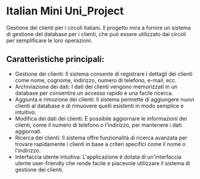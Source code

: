 # Italian Mini Uni_Project

Gestione dei clienti per i circoli italiani. Il progetto mira a fornire un sistema di gestione del database per i clienti, che può essere utilizzato dai circoli per semplificare le loro operazioni.

## Caratteristiche principali:
- Gestione dei clienti: Il sistema consente di registrare i dettagli dei clienti come nome, cognome, indirizzo, numero di telefono, e-mail, ecc.
- Archiviazione dei dati: I dati dei clienti vengono memorizzati in un database per consentire un accesso rapido e una facile ricerca.
- Aggiunta e rimozione dei clienti: Il sistema permette di aggiungere nuovi clienti al database e di rimuovere quelli esistenti in modo semplice e intuitivo.
- Modifica dei dati dei clienti: È possibile aggiornare le informazioni dei clienti, come il numero di telefono o l'indirizzo, per mantenere i dati aggiornati.
- Ricerca dei clienti: Il sistema offre funzionalità di ricerca avanzata per trovare rapidamente i clienti in base a criteri specifici come il nome o l'indirizzo.
- Interfaccia utente intuitiva: L'applicazione è dotata di un'interfaccia utente user-friendly che rende facile e piacevole utilizzare il sistema di gestione dei clienti.

